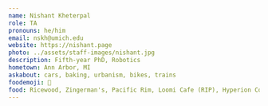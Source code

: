 ```yaml
---
name: Nishant Kheterpal
role: TA
pronouns: he/him
email: nskh@umich.edu
website: https://nishant.page
photo: ../assets/staff-images/nishant.jpg
description: Fifth-year PhD, Robotics
hometown: Ann Arbor, MI
askabout: cars, baking, urbanism, bikes, trains
foodemoji: 🌮
food: Ricewood, Zingerman's, Pacific Rim, Loomi Cafe (RIP), Hyperion Coffee
---
```

